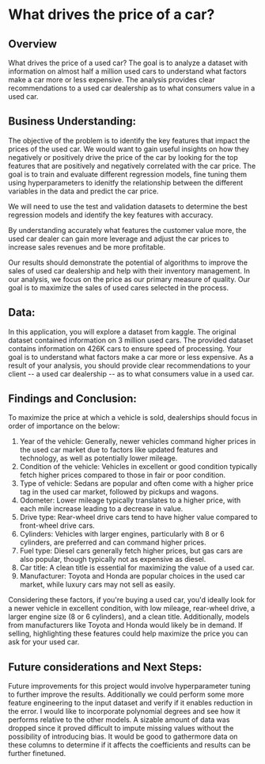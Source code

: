 # What drives the price of a car?

## Overview
What drives the price of a used car?  The goal is to analyze a dataset with information on almost half a million used cars to understand what factors make a car more or less expensive. The analysis provides clear recommendations to a used car dealership as to what consumers value in a used car.

## Business Understanding:
The objective of the problem is to identify the key features that impact the prices of the used car. We would want to gain useful insights on how they negatively or positively drive the price of the car by looking for the top features that are positively and negatively correlated with the car price. The goal is to train and evaluate different regression models, fine tuning them using hyperparameters to idenitfy the relationship between the different variables in the data and predict the car price. 

We will need to use the test and validation datasets to determine the best regression models and identify the key features with accuracy.

By understanding accurately what features the customer value more, the used car dealer can gain more leverage and adjust the car prices to increase sales revenues and be more profitable.

Our results should demonstrate the potential of algorithms to improve the sales of used car dealership and help with their inventory management. In our analysis, we focus on the price as our primary measure of quality. Our goal is to maximize the sales of used cares selected in the process.

## Data:

In this application, you will explore a dataset from kaggle. The original dataset contained information on 3 million used cars. The provided dataset contains information on 426K cars to ensure speed of processing.  Your goal is to understand what factors make a car more or less expensive.  As a result of your analysis, you should provide clear recommendations to your client -- a used car dealership -- as to what consumers value in a used car. 

## Findings and Conclusion: 

To maximize the price at which a vehicle is sold, dealerships should focus in order of importance on the below:

1. Year of the vehicle: Generally, newer vehicles command higher prices in the used car market due to factors like updated features and technology, as well as potentially lower mileage.
2. Condition of the vehicle: Vehicles in excellent or good condition typically fetch higher prices compared to those in fair or poor condition.
3. Type of vehicle: Sedans are popular and often come with a higher price tag in the used car market, followed by pickups and wagons.
4. Odometer: Lower mileage typically translates to a higher price, with each mile increase leading to a decrease in value.
5. Drive type: Rear-wheel drive cars tend to have higher value compared to front-wheel drive cars.
6. Cylinders: Vehicles with larger engines, particularly with 8 or 6 cylinders, are preferred and can command higher prices.
7. Fuel type: Diesel cars generally fetch higher prices, but gas cars are also popular, though typically not as expensive as diesel.
8. Car title: A clean title is essential for maximizing the value of a used car.
9. Manufacturer: Toyota and Honda are popular choices in the used car market, while luxury cars may not sell as easily.


Considering these factors, if you're buying a used car, you'd ideally look for a newer vehicle in excellent condition, with low mileage, rear-wheel drive, a larger engine size (8 or 6 cylinders), and a clean title. Additionally, models from manufacturers like Toyota and Honda would likely be in demand. If selling, highlighting these features could help maximize the price you can ask for your used car.

## Future considerations and Next Steps:

Future improvements for this project would involve  hyperparameter tuning to further improve the results. 
Additionally we could perform some more feature engineering to the input dataset and verify if it enables reduction in the error. I would like to incorporate polynomial degrees and see how it performs relative to the other models.
A sizable amount of data was dropped since it proved difficult to impute missing values without the possibility of introducing bias. It would be good to gathermore data on these columns to determine if it affects the coefficients and results can be further finetuned.
